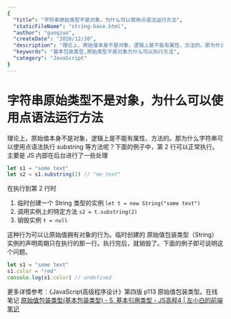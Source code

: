 ```yaml
---
{
  "title": "字符串原始类型不是对象，为什么可以使用点语法运行方法",
  "staticFileName": "string-base.html",
  "author": "guoqzuo",
  "createDate": "2020/12/30",
  "description": "理论上，原始值本身不是对象，逻辑上是不能有属性、方法的。那为什么字符串可以使用点语法执行 substring 等方法呢？下面的例子中，第 2 行可以正常执行。主要是 JS 内部在后台进行了一些处理。在执行到第 2 行时 1. 临时创建一个 String 类型的实例 `let t = new String('some text')` 2. 调用实例上的特定方法 `s2 = t.substring(2)` 3. 销毁实例 `t = null`",
  "keywords": "基本包装类型,原始类型不是对象为什么可以执行方法",
  "category": "JavaScript"
}
---
```

# 字符串原始类型不是对象，为什么可以使用点语法运行方法
理论上，原始值本身不是对象，逻辑上是不能有属性、方法的。那为什么字符串可以使用点语法执行 substring 等方法呢？下面的例子中，第 2 行可以正常执行。主要是 JS 内部在后台进行了一些处理
```js
let s1 = "some text"
let s2 = s1.substring(2) // "me text"
```
在执行到第 2 行时
1. 临时创建一个 String 类型的实例 `let t = new String("some text")`
2. 调用实例上的特定方法 `s2 = t.substring(2)`
3. 销毁实例 `t = null`

这种行为可以让原始值拥有对象的行为。临时创建的 原始值包装类型（String）实例的声明周期只在执行的那一行。执行完后，就销毁了。下面的例子即可说明这个问题。

```js
let s1 = "some text"
s1.color = "red"
console.log(s1.color) // undefined
```

更多详情参考：《JavaScript高级程序设计》第四版 p113 原始值包装类型。在线笔记 [原始值包装类型(基本包装类型) - 5. 基本引用类型 - JS高程4 | 左小白的前端笔记](http://fe.zuo11.com/js/ad3/js-ad3-5.html#%E5%8E%9F%E5%A7%8B%E5%80%BC%E5%8C%85%E8%A3%85%E7%B1%BB%E5%9E%8B-%E5%9F%BA%E6%9C%AC%E5%8C%85%E8%A3%85%E7%B1%BB%E5%9E%8B)

